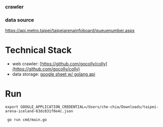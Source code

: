 ### crawler


### data source

https://api.metro.taipei/taipeiarenainfoboard/queuenumber.aspx

# Technical Stack

- web crawler: [https://github.com/gocolly/colly](https://github.com/gocolly/colly)
- data storage: [google sheet w/ golang api](https://developers.google.com/sheets/api/quickstart/go)

# Run

```
export GOOGLE_APPLICATION_CREDENTIAL=/Users/che-chia/Downloads/taipei-arena-iceland-63dc831f0e4c.json

 go run cmd/main.go
```
